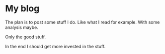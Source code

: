 # My blog

The plan is to post some stuff I do.
Like what I read for example.
With some analysis maybe.

Only the good stuff.

In the end I should get more invested in the stuff.

